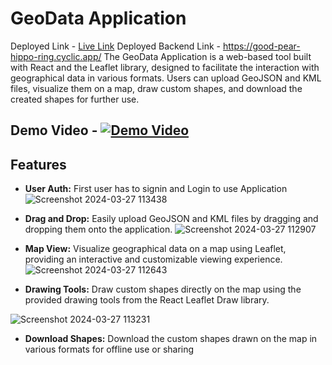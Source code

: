 # GeoData Application   
Deployed Link - [Live Link](https://lustrous-profiterole-ce2671.netlify.app/)
Deployed Backend Link - https://good-pear-hippo-ring.cyclic.app/
The GeoData Application is a web-based tool built with React and the Leaflet library, designed to facilitate the interaction with geographical data in various formats. Users can upload GeoJSON and KML files, visualize them on a map, draw custom shapes, and download the created shapes for further use.
## Demo Video - [![Demo Video](https://img.youtube.com/vi/108MtpXH_XnEqUEqva6xqqrTVVFsAkcnO/0.jpg)](https://drive.google.com/file/d/108MtpXH_XnEqUEqva6xqqrTVVFsAkcnO/view?usp=sharing)

## Features
- **User Auth:** First user has to signin and Login to use Application
![Screenshot 2024-03-27 113438](https://github.com/VishvendraTomar/skyserve/assets/95501800/76584bbc-dd30-4843-b383-a6212b03d34e)


- **Drag and Drop:** Easily upload GeoJSON and KML files by dragging and dropping them onto the application.
  ![Screenshot 2024-03-27 112907](https://github.com/VishvendraTomar/skyserve/assets/95501800/18e65880-7fde-4c05-8680-ad5d8fa0f316)

- **Map View:** Visualize geographical data on a map using Leaflet, providing an interactive and customizable viewing experience.
  ![Screenshot 2024-03-27 112643](https://github.com/VishvendraTomar/skyserve/assets/95501800/f1750fd5-a884-4a4c-951e-8cb51d6d3360)

- **Drawing Tools:** Draw custom shapes directly on the map using the provided drawing tools from the React Leaflet Draw library.

![Screenshot 2024-03-27 113231](https://github.com/VishvendraTomar/skyserve/assets/95501800/a788ed74-b168-405b-9e43-fbaf07f14e41)

- **Download Shapes:** Download the custom shapes drawn on the map in various formats for offline use or sharing


  
